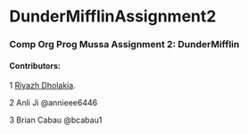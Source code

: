 # DunderMifflinAssignment2
### Comp Org Prog Mussa Assignment 2: DunderMifflin

#### Contributors:
1 [Riyazh Dholakia](https://github.com/riyazhdholakia).

2 Anli Ji @annieee6446

3 Brian Cabau @bcabau1
